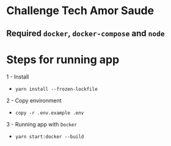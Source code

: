 # Challenge Tech Amor Saude

## Required `docker`, `docker-compose` and `node`

# Steps for running app

1 - Install 
  - `yarn install --frozen-lockfile`

2 - Copy environment
  - `copy -r .env.example .env`

3 - Running app with `Docker`
  - `yarn start:docker --build`